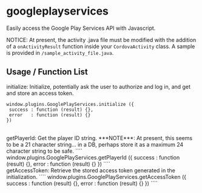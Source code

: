 googleplayservices
==================

Easily access the Google Play Services API with Javascript.

NOTICE: At present, the activity .java file must be modified with the addition of a ``onActivityResult`` function inside your ``CordovaActivity`` class. A sample is provided in ``/sample_activity_file.java``.

Usage / Function List
----------------------

initialize: Initialize, potentially ask the user to authorize and log in, and get and store an access token.
````
window.plugins.GooglePlayServices.initialize ({
 success : function (result) {},
 error   : function (result) {}
})
````
<br/>
getPlayerId: Get the player ID string. ***NOTE***: At present, this seems to be a 21 character string... in a DB, perhaps store it as a maximum 24 character string to be safe.
````
window.plugins.GooglePlayServices.getPlayerId ({
 success : function (result) {},
 error   : function (result) {}
})
````
<br/>
getAccessToken: Retrieve the stored access token generated in the initialization.
````
window.plugins.GooglePlayServices.getAccessToken ({
 success : function (result) {},
 error   : function (result) {}
})
````

